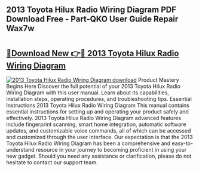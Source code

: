 ## 2013 Toyota Hilux Radio Wiring Diagram PDF Download Free - Part-QKO User Guide Repair Wax7w

# <h2><a href="http://dfm60l0.blite.top/?on=2013+Toyota+Hilux+Radio+Wiring+Diagram">🔗Download New 👉🔴 2013 Toyota Hilux Radio Wiring Diagram</a></h2>

[![2013 Toyota Hilux Radio Wiring Diagram download](https://i.imgur.com/lujVjoI.png)](http://dfm60l0.blite.top/?on=2013+Toyota+Hilux+Radio+Wiring+Diagram)
Product Mastery Begins Here Discover the full potential of your 2013 Toyota Hilux Radio Wiring Diagram with this user manual. Learn about its capabilities, installation steps, operating procedures, and troubleshooting tips. Essential Instructions 2013 Toyota Hilux Radio Wiring Diagram This manual contains essential instructions for setting up and operating your product safely and effectively. 2013 Toyota Hilux Radio Wiring Diagram advanced features include fingerprint scanning, smart home integration, automatic software updates, and customizable voice commands, all of which can be accessed and customized through the user interface. Our expectation is that the 2013 Toyota Hilux Radio Wiring Diagram has been a comprehensive and easy-to-understand resource in your journey to becoming proficient in using your new gadget. Should you need any assistance or clarification, please do not hesitate to contact our support team.
